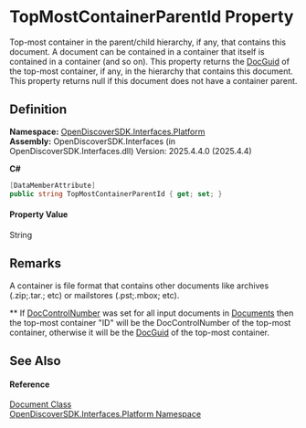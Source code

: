 # TopMostContainerParentId Property


Top-most container in the parent/child hierarchy, if any, that contains this document. A document can be contained in a container that itself is contained in a container (and so on). This property returns the <a href="1eceddf2-da6a-3a4d-970e-982a7d42eca6">DocGuid</a> of the top-most container, if any, in the hierarchy that contains this document. This property returns null if this document does not have a container parent.



## Definition
**Namespace:** <a href="a1e65d49-050f-842a-426e-ba8aab188009">OpenDiscoverSDK.Interfaces.Platform</a>  
**Assembly:** OpenDiscoverSDK.Interfaces (in OpenDiscoverSDK.Interfaces.dll) Version: 2025.4.4.0 (2025.4.4)

**C#**
``` C#
[DataMemberAttribute]
public string TopMostContainerParentId { get; set; }
```



#### Property Value
String

## Remarks

A container is file format that contains other documents like archives (.zip;.tar.; etc) or mailstores (.pst;.mbox; etc).

** If <a href="5bf04a4e-5496-1528-2730-041321ca181e">DocControlNumber</a> was set for all input documents in <a href="b68ae6b1-5941-ef7e-5054-9537863e0856">Documents</a> then the top-most container "ID" will be the DocControlNumber of the top-most container, otherwise it will be the <a href="1eceddf2-da6a-3a4d-970e-982a7d42eca6">DocGuid</a> of the top-most container.


## See Also


#### Reference
<a href="1ada9969-add0-f951-f601-f7107618fb9d">Document Class</a>  
<a href="a1e65d49-050f-842a-426e-ba8aab188009">OpenDiscoverSDK.Interfaces.Platform Namespace</a>  
